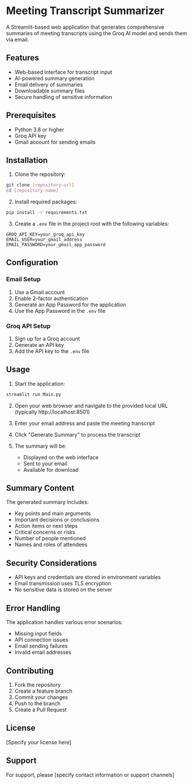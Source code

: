 # Meeting Transcript Summarizer

A Streamlit-based web application that generates comprehensive summaries of meeting transcripts using the Groq AI model and sends them via email.

## Features

- Web-based interface for transcript input
- AI-powered summary generation
- Email delivery of summaries
- Downloadable summary files
- Secure handling of sensitive information

## Prerequisites

- Python 3.8 or higher
- Groq API key
- Gmail account for sending emails

## Installation

1. Clone the repository:
```bash
git clone [repository-url]
cd [repository-name]
```

2. Install required packages:
```bash
pip install -r requirements.txt
```

3. Create a `.env` file in the project root with the following variables:
```
GROQ_API_KEY=your_groq_api_key
EMAIL_USER=your_gmail_address
EMAIL_PASSWORD=your_gmail_app_password
```

## Configuration

### Email Setup
1. Use a Gmail account
2. Enable 2-factor authentication
3. Generate an App Password for the application
4. Use the App Password in the `.env` file

### Groq API Setup
1. Sign up for a Groq account
2. Generate an API key
3. Add the API key to the `.env` file

## Usage

1. Start the application:
```bash
streamlit run Main.py
```

2. Open your web browser and navigate to the provided local URL (typically http://localhost:8501)

3. Enter your email address and paste the meeting transcript

4. Click "Generate Summary" to process the transcript

5. The summary will be:
   - Displayed on the web interface
   - Sent to your email
   - Available for download

## Summary Content

The generated summary includes:
- Key points and main arguments
- Important decisions or conclusions
- Action items or next steps
- Critical concerns or risks
- Number of people mentioned
- Names and roles of attendees

## Security Considerations

- API keys and credentials are stored in environment variables
- Email transmission uses TLS encryption
- No sensitive data is stored on the server

## Error Handling

The application handles various error scenarios:
- Missing input fields
- API connection issues
- Email sending failures
- Invalid email addresses

## Contributing

1. Fork the repository
2. Create a feature branch
3. Commit your changes
4. Push to the branch
5. Create a Pull Request

## License

[Specify your license here]

## Support

For support, please [specify contact information or support channels]